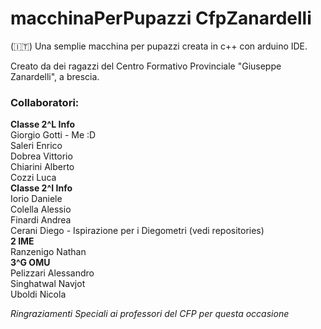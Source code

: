 # macchinaPerPupazzi CfpZanardelli
 (🇮🇹) 
 Una semplie macchina per pupazzi creata in c++ con arduino IDE.

 Creato da dei ragazzi del Centro Formativo Provinciale "Giuseppe Zanardelli", a brescia.

 ### Collaboratori:
**Classe 2^L Info** <br>
Giorgio Gotti - Me :D <br>
Saleri Enrico <br>
Dobrea Vittorio <br>
Chiarini Alberto <br>
Cozzi Luca <br>
**Classe 2^I Info** <br>
Iorio Daniele <br>
Colella Alessio <br>
Finardi Andrea <br>
Cerani Diego - Ispirazione per i Diegometri (vedi repositories) <br>
**2 IME** <br>
Ranzenigo Nathan <br>
**3^G OMU** <br>
Pelizzari Alessandro <br>
Singhatwal Navjot <br>
Uboldi Nicola <br>

*Ringraziamenti Speciali ai professori del CFP per questa occasione* <br>
